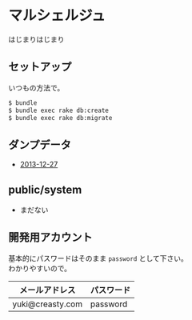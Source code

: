 マルシェルジュ
=============

はじまりはじまり


セットアップ
------------

いつもの方法で。

```sh
$ bundle
$ bundle exec rake db:create
$ bundle exec rake db:migrate
```


ダンプデータ
------------

- [2013-12-27](https://www.dropbox.com/s/foeklm0ypms0ank/marcierge_development_2013-12-27.sql)


public/system
-------------

- まだない


開発用アカウント
----------------

基本的にパスワードはそのまま `password` として下さい。  
わかりやすいので。

<table>
  <thead>
    <tr>
      <th>メールアドレス</th>
      <th>パスワード</th>
    </tr>
  </thead>
  <tbody>
    <tr>
      <td>yuki@creasty.com</td>
      <td>password</td>
    </tr>
  </tbody>
</table>


